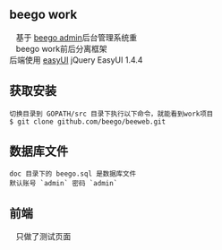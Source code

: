 ## beego work
    基于 [beego admin](https://github.com/beego/admin)后台管理系统重</br>
    beego work前后分离框架</br>
    后端使用 [easyUI](http://www.jeasyui.net/demo/380.html) jQuery EasyUI 1.4.4
  
## 获取安装
    切换目录到 GOPATH/src 目录下执行以下命令，就能看到work项目
    $ git clone github.com/beego/beeweb.git

## 数据库文件
    doc 目录下的 beego.sql 是数据库文件
    默认账号 `admin` 密码 `admin`

## 前端
    只做了测试页面
